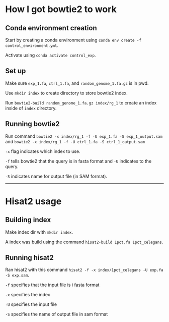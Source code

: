# How I got bowtie2 to work

## Conda environment creation
Start by creating a conda environment using `conda env create -f control_environment.yml`.

Activate using `conda activate control_exp`.

## Set up
Make sure `exp_1.fa`, `ctrl_1.fa`, and `random_genome_1.fa.gz` is in pwd.

Use `mkdir index` to create directory to store bowtie2 index.

Run `bowtie2-build random_genome_1.fa.gz index/rg_1` to create an index inside of `index` directory.

## Running bowtie2
Run command `bowtie2 -x index/rg_1 -f -U exp_1.fa -S exp_1_output.sam` and `bowtie2 -x index/rg_1 -f -U ctrl_1.fa -S ctrl_1_output.sam`

`-x` flag indicates which index to use.

`-f` tells bowtie2 that the query is in fasta format and `-U` indicates to the query.

`-S` indicates name for output file (in SAM format).

---

# Hisat2 usage

## Building index
Make index dir with `mkdir index`.

A index was build using the command `hisat2-build 1pct.fa 1pct_celegans`.

## Running hisat2
Ran hisat2 with this command `hisat2 -f -x index/1pct_celegans -U exp.fa -S exp.sam`.

`-f` specifies that the input file is i fasta format

`-x` specifies the index

`-U` specifies the input file

`-S` specifies the name of output file in sam format